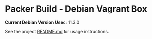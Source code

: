 # Packer Build - Debian Vagrant Box

**Current Debian Version Used:** 11.3.0

See the project [README.md](https://github.com/gr4unch3r/packer-boxes/blob/master/README.md) for usage instructions.
